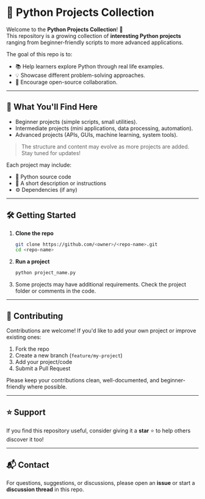 # 🐍 Python Projects Collection

Welcome to the **Python Projects Collection**! 🎉  
This repository is a growing collection of **interesting Python projects** ranging from beginner-friendly scripts to more advanced applications.  

The goal of this repo is to:  
- 📚 Help learners explore Python through real life examples.  
- 💡 Showcase different problem-solving approaches.  
- 🤝 Encourage open-source collaboration.  

---

## 🚀 What You'll Find Here
- Beginner projects (simple scripts, small utilities).  
- Intermediate projects (mini applications, data processing, automation).  
- Advanced projects (APIs, GUIs, machine learning, system tools).  

> The structure and content may evolve as more projects are added. Stay tuned for updates!  

Each project may include:  
- 📄 Python source code  
- 📝 A short description or instructions  
- ⚙️ Dependencies (if any)  

---

## 🛠️ Getting Started

1. **Clone the repo**
   ```bash
   git clone https://github.com/<owner>/<repo-name>.git
   cd <repo-name>
   ```

2. **Run a project**
   ```bash
   python project_name.py
   ```

3. Some projects may have additional requirements. Check the project folder or comments in the code.

---

## 🤝 Contributing

Contributions are welcome!
If you'd like to add your own project or improve existing ones:

1. Fork the repo
2. Create a new branch (`feature/my-project`)
3. Add your project/code
4. Submit a Pull Request

Please keep your contributions clean, well-documented, and beginner-friendly where possible.

---

## ⭐ Support

If you find this repository useful, consider giving it a **star** ⭐ to help others discover it too!

---

## 📬 Contact

For questions, suggestions, or discussions, please open an **issue** or start a **discussion thread** in this repo.
